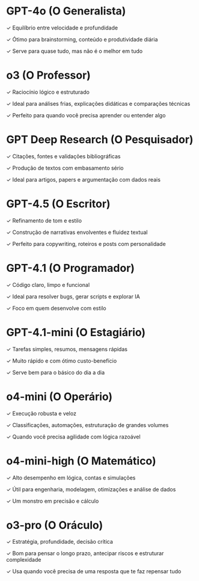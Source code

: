 # GPT-4o (O Generalista)
 ✓ Equilíbrio entre velocidade e profundidade
 
 ✓ Ótimo para brainstorming, conteúdo e produtividade diária

 ✓ Serve para quase tudo, mas não é o melhor em tudo

# o3 (O Professor)
 ✓ Raciocínio lógico e estruturado
 
 ✓ Ideal para análises frias, explicações didáticas e comparações técnicas
 
 ✓ Perfeito para quando você precisa aprender ou entender algo

# GPT Deep Research (O Pesquisador)
 ✓ Citações, fontes e validações bibliográficas
 
 ✓ Produção de textos com embasamento sério
 
 ✓ Ideal para artigos, papers e argumentação com dados reais

# GPT-4.5 (O Escritor)
 ✓ Refinamento de tom e estilo

 ✓ Construção de narrativas envolventes e fluidez textual
 
 ✓ Perfeito para copywriting, roteiros e posts com personalidade

# GPT-4.1 (O Programador)
 ✓ Código claro, limpo e funcional

 ✓ Ideal para resolver bugs, gerar scripts e explorar IA

 ✓ Foco em quem desenvolve com estilo

# GPT-4.1-mini (O Estagiário)
 ✓ Tarefas simples, resumos, mensagens rápidas
 
 ✓ Muito rápido e com ótimo custo-benefício
 
 ✓ Serve bem para o básico do dia a dia

# o4-mini (O Operário)
 ✓ Execução robusta e veloz

 ✓ Classificações, automações, estruturação de grandes volumes
 
 ✓ Quando você precisa agilidade com lógica razoável

# o4-mini-high (O Matemático)
 ✓ Alto desempenho em lógica, contas e simulações

 ✓ Útil para engenharia, modelagem, otimizações e análise de dados

 ✓ Um monstro em precisão e cálculo

# o3-pro (O Oráculo)
 ✓ Estratégia, profundidade, decisão crítica

 ✓ Bom para pensar o longo prazo, antecipar riscos e estruturar complexidade

 ✓ Usa quando você precisa de uma resposta que te faz repensar tudo
